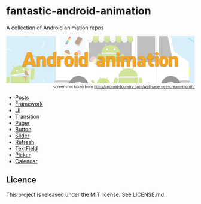 # fantastic-android-animation
A collection of Android animation repos

![](Screenshots/Banner.png)
<label style="display: block; text-align:right;font-size:10px">screenshot taken from http://android-foundry.com/wallpaper-ice-cream-month/</label>


- [Posts](Animation/posts.md)
- [Framework](Animation/framework.md)
- [UI](Animation/ui.md)
- [Transition](Animation/transition.md)
- [Pager](Animation/pager.md)
- [Button](Animation/button.md)
- [Slider](Animation/slider.md)
- [Refresh](Animation/refresh.md)
- [TextField](Animation/textfield.md)
- [Picker](Animation/picker.md)
- [Calendar](Animation/calendar.md)

Licence
--
This project is released under the MIT license. See LICENSE.md.
